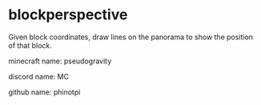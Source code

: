 # blockperspective

Given block coordinates, draw lines on the panorama to show the position of that block.

minecraft name: pseudogravity

discord name: MC

github name: phinotpi
